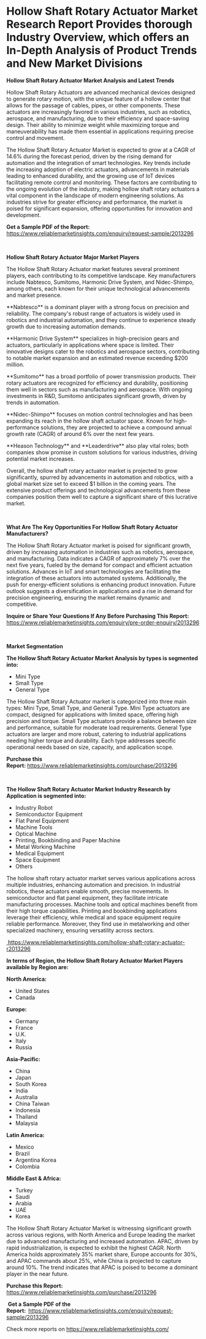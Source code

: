 <p><h1>Hollow Shaft Rotary Actuator Market Research Report Provides thorough Industry Overview, which offers an In-Depth Analysis of Product Trends and New Market Divisions</h1></p><p><strong>Hollow Shaft Rotary Actuator Market Analysis and Latest Trends</strong></p>
<p><p>Hollow Shaft Rotary Actuators are advanced mechanical devices designed to generate rotary motion, with the unique feature of a hollow center that allows for the passage of cables, pipes, or other components. These actuators are increasingly favored in various industries, such as robotics, aerospace, and manufacturing, due to their efficiency and space-saving design. Their ability to minimize weight while maximizing torque and maneuverability has made them essential in applications requiring precise control and movement.</p><p>The Hollow Shaft Rotary Actuator Market is expected to grow at a CAGR of 14.6% during the forecast period, driven by the rising demand for automation and the integration of smart technologies. Key trends include the increasing adoption of electric actuators, advancements in materials leading to enhanced durability, and the growing use of IoT devices facilitating remote control and monitoring. These factors are contributing to the ongoing evolution of the industry, making hollow shaft rotary actuators a vital component in the landscape of modern engineering solutions. As industries strive for greater efficiency and performance, the market is poised for significant expansion, offering opportunities for innovation and development.</p></p>
<p><strong>Get a Sample PDF of the Report:&nbsp;</strong> <a href="https://www.reliablemarketinsights.com/enquiry/request-sample/2013296?utm_campaign=2135&utm_medium=2&utm_source=Github&utm_content=ia&utm_term=20022025&utm_id=hollow-shaft-rotary-actuator">https://www.reliablemarketinsights.com/enquiry/request-sample/2013296</a></p>
<p>&nbsp;</p>
<p><strong>Hollow Shaft Rotary Actuator Major Market Players</strong></p>
<p><p>The Hollow Shaft Rotary Actuator market features several prominent players, each contributing to its competitive landscape. Key manufacturers include Nabtesco, Sumitomo, Harmonic Drive System, and Nidec-Shimpo, among others, each known for their unique technological advancements and market presence.</p><p>**Nabtesco** is a dominant player with a strong focus on precision and reliability. The company's robust range of actuators is widely used in robotics and industrial automation, and they continue to experience steady growth due to increasing automation demands.</p><p>**Harmonic Drive System** specializes in high-precision gears and actuators, particularly in applications where space is limited. Their innovative designs cater to the robotics and aerospace sectors, contributing to notable market expansion and an estimated revenue exceeding $200 million.</p><p>**Sumitomo** has a broad portfolio of power transmission products. Their rotary actuators are recognized for efficiency and durability, positioning them well in sectors such as manufacturing and aerospace. With ongoing investments in R&D, Sumitomo anticipates significant growth, driven by trends in automation.</p><p>**Nidec-Shimpo** focuses on motion control technologies and has been expanding its reach in the hollow shaft actuator space. Known for high-performance solutions, they are projected to achieve a compound annual growth rate (CAGR) of around 6% over the next few years.</p><p>**Heason Technology** and **Leaderdrive** also play vital roles; both companies show promise in custom solutions for various industries, driving potential market increases.</p><p>Overall, the hollow shaft rotary actuator market is projected to grow significantly, spurred by advancements in automation and robotics, with a global market size set to exceed $1 billion in the coming years. The extensive product offerings and technological advancements from these companies position them well to capture a significant share of this lucrative market.</p></p>
<p>&nbsp;</p>
<p><strong>What Are The Key Opportunities For Hollow Shaft Rotary Actuator Manufacturers?</strong></p>
<p><p>The Hollow Shaft Rotary Actuator market is poised for significant growth, driven by increasing automation in industries such as robotics, aerospace, and manufacturing. Data indicates a CAGR of approximately 7% over the next five years, fueled by the demand for compact and efficient actuation solutions. Advances in IoT and smart technologies are facilitating the integration of these actuators into automated systems. Additionally, the push for energy-efficient solutions is enhancing product innovation. Future outlook suggests a diversification in applications and a rise in demand for precision engineering, ensuring the market remains dynamic and competitive.</p></p>
<p><strong>Inquire or Share Your Questions If Any Before Purchasing This Report:</strong> <a href="https://www.reliablemarketinsights.com/enquiry/pre-order-enquiry/2013296?utm_campaign=2135&utm_medium=2&utm_source=Github&utm_content=ia&utm_term=20022025&utm_id=hollow-shaft-rotary-actuator">https://www.reliablemarketinsights.com/enquiry/pre-order-enquiry/2013296</a></p>
<p>&nbsp;</p>
<p><strong>Market Segmentation</strong></p>
<p><strong>The Hollow Shaft Rotary Actuator Market Analysis by types is segmented into:</strong></p>
<p><ul><li>Mini Type</li><li>Small Type</li><li>General Type</li></ul></p>
<p><p>The Hollow Shaft Rotary Actuator market is categorized into three main types: Mini Type, Small Type, and General Type. Mini Type actuators are compact, designed for applications with limited space, offering high precision and torque. Small Type actuators provide a balance between size and performance, suitable for moderate load requirements. General Type actuators are larger and more robust, catering to industrial applications needing higher torque and durability. Each type addresses specific operational needs based on size, capacity, and application scope.</p></p>
<p><strong>Purchase this Report:&nbsp;</strong><a href="https://www.reliablemarketinsights.com/purchase/2013296?utm_campaign=2135&utm_medium=2&utm_source=Github&utm_content=ia&utm_term=20022025&utm_id=hollow-shaft-rotary-actuator">https://www.reliablemarketinsights.com/purchase/2013296</a></p>
<p>&nbsp;</p>
<p><strong>The Hollow Shaft Rotary Actuator Market Industry Research by Application is segmented into:</strong></p>
<p><ul><li>Industry Robot</li><li>Semiconductor Equipment</li><li>Flat Panel Equipment</li><li>Machine Tools</li><li>Optical Machine</li><li>Printing, Bookbinding and Paper Machine</li><li>Metal Working Machine</li><li>Medical Equipment</li><li>Space Equipment</li><li>Others</li></ul></p>
<p><p>The hollow shaft rotary actuator market serves various applications across multiple industries, enhancing automation and precision. In industrial robotics, these actuators enable smooth, precise movements. In semiconductor and flat panel equipment, they facilitate intricate manufacturing processes. Machine tools and optical machines benefit from their high torque capabilities. Printing and bookbinding applications leverage their efficiency, while medical and space equipment require reliable performance. Moreover, they find use in metalworking and other specialized machinery, ensuring versatility across sectors.</p></p>
<p><a href="https://www.reliablemarketinsights.com/hollow-shaft-rotary-actuator-r2013296?utm_campaign=2135&utm_medium=2&utm_source=Github&utm_content=ia&utm_term=20022025&utm_id=hollow-shaft-rotary-actuator">&nbsp;https://www.reliablemarketinsights.com/hollow-shaft-rotary-actuator-r2013296</a></p>
<p><strong>In terms of Region, the Hollow Shaft Rotary Actuator Market Players available by Region are:</strong></p>
<p>
    <p> <strong> North America: </strong>
        <ul>
            <li>United States</li>
            <li>Canada</li>
        </ul>
        </p> 
    <p> <strong> Europe: </strong>
        <ul>
            <li>Germany</li>
            <li>France</li>
            <li>U.K.</li>
            <li>Italy</li>
            <li>Russia</li>
        </ul>
        </p> 
    <p> <strong> Asia-Pacific: </strong>
        <ul>
            <li>China</li>
            <li>Japan</li>
            <li>South Korea</li>
            <li>India</li>
            <li>Australia</li>
            <li>China Taiwan</li>
            <li>Indonesia</li>
            <li>Thailand</li>
            <li>Malaysia</li>
        </ul>
        </p> 
    <p> <strong> Latin America: </strong>
        <ul>
            <li>Mexico</li>
            <li>Brazil</li>
            <li>Argentina Korea</li>
            <li>Colombia</li>
        </ul>
        </p> 
    <p> <strong> Middle East & Africa: </strong>
        <ul>
            <li>Turkey</li>
            <li>Saudi</li>
            <li>Arabia</li>
            <li>UAE</li>
            <li>Korea</li>
        </ul>
    </p>
    </p>
<p><p>The Hollow Shaft Rotary Actuator Market is witnessing significant growth across various regions, with North America and Europe leading the market due to advanced manufacturing and increased automation. APAC, driven by rapid industrialization, is expected to exhibit the highest CAGR. North America holds approximately 35% market share, Europe accounts for 30%, and APAC commands about 25%, while China is projected to capture around 10%. The trend indicates that APAC is poised to become a dominant player in the near future.</p></p>
<p><strong>Purchase this Report: </strong><a href="https://www.reliablemarketinsights.com/purchase/2013296?utm_campaign=2135&utm_medium=2&utm_source=Github&utm_content=ia&utm_term=20022025&utm_id=hollow-shaft-rotary-actuator">https://www.reliablemarketinsights.com/purchase/2013296</a></p>
<p>&nbsp;<strong>Get a Sample PDF of the Report:&nbsp;&nbsp;</strong><a href="https://www.reliablemarketinsights.com/enquiry/request-sample/2013296?utm_campaign=2135&utm_medium=2&utm_source=Github&utm_content=ia&utm_term=20022025&utm_id=hollow-shaft-rotary-actuator">https://www.reliablemarketinsights.com/enquiry/request-sample/2013296</a></p>
<p><strong></strong></p>
<p>Check more reports on <a href="https://www.reliablemarketinsights.com/?utm_campaign=2135&utm_medium=2&utm_source=Github&utm_content=ia&utm_term=20022025&utm_id=hollow-shaft-rotary-actuator">https://www.reliablemarketinsights.com/</a></p>